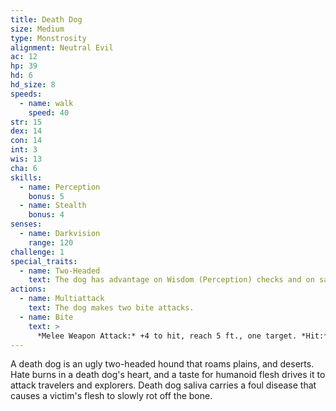 ```yaml
---
title: Death Dog
size: Medium
type: Monstrosity
alignment: Neutral Evil
ac: 12
hp: 39
hd: 6
hd_size: 8
speeds:
  - name: walk
    speed: 40
str: 15
dex: 14
con: 14
int: 3
wis: 13
cha: 6
skills:
  - name: Perception
    bonus: 5
  - name: Stealth
    bonus: 4
senses:
  - name: Darkvision
    range: 120
challenge: 1
special_traits:
  - name: Two-Headed
    text: The dog has advantage on Wisdom (Perception) checks and on saving throws against being blinded, charmed, deafened, frightened, stunned, or knocked unconscious.
actions:
  - name: Multiattack
    text: The dog makes two bite attacks.
  - name: Bite
    text: >
      *Melee Weapon Attack:* +4 to hit, reach 5 ft., one target. *Hit:* 5 (1d6 + 2) piercing damage. If the target is a creature, it must succeed on a DC 12 Constitution saving throw against disease or become poisoned until the disease is cured. Every 24 hours that elapse, the creature must repeat the saving throw, reducing its hit point maximum by 5 (1d10) on a failure. This reduction lasts until the disease is cured. The creature dies if the disease reduces its hit point maximum to 0.
---
```


A death dog is an ugly two-headed hound that roams plains, and deserts. Hate burns in a death dog's heart, and a taste for humanoid flesh drives it to attack travelers and explorers. Death dog saliva carries a foul disease that causes a victim's flesh to slowly rot off the bone.
